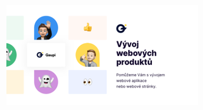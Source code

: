 <p align="center">
    <img src="https://github.com/gaupidigital/.github/blob/master/profile/socialcard.png" width="1280" title="Gaupi Services Web Design Branding">
</p>
